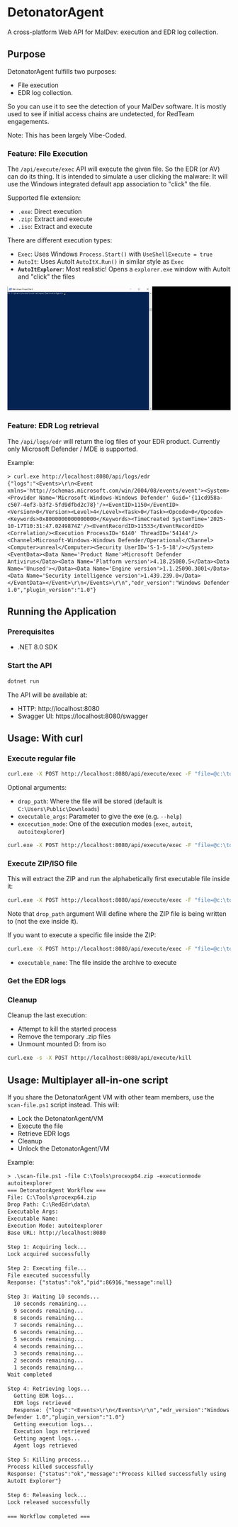 # DetonatorAgent

A cross-platform Web API for MalDev: execution and EDR log collection.


## Purpose

DetonatorAgent fulfills two purposes: 

* File execution
* EDR log collection. 

So you can use it to see the detection of your MalDev software. It is mostly
used to see if initial access chains are undetected, for RedTeam engagements.

Note: This has been largely Vibe-Coded.


### Feature: File Execution

The `/api/execute/exec` API will execute the given file. So the EDR (or AV) can do its thing.
It is intended to simulate a user clicking the malware: It will use the Windows integrated
default app association to "click" the file.

Supported file extension: 
* `.exe`: Direct execution
* `.zip`: Extract and execute
* `.iso`: Extract and execute

There are different execution types: 
* `Exec`: Uses Windows `Process.Start()` with `UseShellExecute = true`
* `AutoIt`:  Uses AutoIt `AutoItX.Run()` in similar style as `Exec`
* **`AutoItExplorer`**: Most realistic! Opens a `explorer.exe` window with AutoIt and "click" the files


![AutoItExplorer Demo](Doc/detonatoragent-autoitexplorer-zip.gif)


### Feature: EDR Log retrieval

The `/api/logs/edr` will return the log files of your EDR product. 
Currently only Microsoft Defender / MDE is supported. 

Example:
```
> curl.exe http://localhost:8080/api/logs/edr                                                        
{"logs":"<Events>\r\n<Event xmlns='http://schemas.microsoft.com/win/2004/08/events/event'><System><Provider Name='Microsoft-Windows-Windows Defender' Guid='{11cd958a-c507-4ef3-b3f2-5fd9dfbd2c78}'/><EventID>1150</EventID><Version>0</Version><Level>4</Level><Task>0</Task><Opcode>0</Opcode><Keywords>0x8000000000000000</Keywords><TimeCreated SystemTime='2025-10-17T10:31:47.0249874Z'/><EventRecordID>11533</EventRecordID><Correlation/><Execution ProcessID='6140' ThreadID='54144'/><Channel>Microsoft-Windows-Windows Defender/Operational</Channel><Computer>unreal</Computer><Security UserID='S-1-5-18'/></System><EventData><Data Name='Product Name'>Microsoft Defender Antivirus</Data><Data Name='Platform version'>4.18.25080.5</Data><Data Name='Unused'></Data><Data Name='Engine version'>1.1.25090.3001</Data><Data Name='Security intelligence version'>1.439.239.0</Data></EventData></Event>\r\n</Events>\r\n","edr_version":"Windows Defender 1.0","plugin_version":"1.0"}
```


## Running the Application

### Prerequisites
- .NET 8.0 SDK

### Start the API
```powershell
dotnet run
```

The API will be available at:
- HTTP: http://localhost:8080
- Swagger UI: https://localhost:8080/swagger


## Usage: With curl

### Execute regular file

```bash
curl.exe -X POST http://localhost:8080/api/execute/exec -F "file=@c:\tools\procexp64.exe"
```

Optional arguments:
* `drop_path`: Where the file will be stored (default is `C:\Users\Public\Downloads`)
* `executable_args`: Parameter to give the exe (e.g. `--help`)
* `excecution_mode`: One of the execution modes (`exec`, `autoit`, `autoitexplorer`)


```bash
curl.exe -X POST http://localhost:8080/api/execute/exec -F "file=@c:\tools\procexp64.exe" -F "drop_path=C:\temp\" -F "executable_args=--help" -F "execution_mode=autoitexplorer"
```


### Execute ZIP/ISO file

This will extract the ZIP and run the alphabetically first executable file inside it:

```bash
curl.exe -X POST http://localhost:8080/api/execute/exec -F "file=@c:\tools\procexp64.zip"
```

Note that `drop_path` argument Will define where the ZIP file is being written to (not the exe inside it).

If you want to execute a specific file inside the ZIP:
```bash
curl.exe -X POST http://localhost:8080/api/execute/exec -F "file=@c:\tools\procexp64.zip" -F "executable_name=procexp64.exe"
```

* `executable_name`: The file inside the archive to execute



### Get the EDR logs


### Cleanup

Cleanup the last execution: 
* Attempt to kill the started process
* Remove the temporary .zip files
* Unmount mounted D: from iso

```bash
curl.exe -s -X POST http://localhost:8080/api/execute/kill 
```


## Usage: Multiplayer all-in-one script

If you share the DetonatorAgent VM with other team members, use the `scan-file.ps1`
script instead. This will: 
* Lock the DetonatorAgent/VM
* Execute the file
* Retrieve EDR logs
* Cleanup
* Unlock the DetonatorAgent/VM

Example:
```
> .\scan-file.ps1 -file C:\Tools\procexp64.zip -executionmode autoitexplorer
=== DetonatorAgent Workflow ===
File: C:\Tools\procexp64.zip
Drop Path: C:\RedEdr\data\
Executable Args:
Executable Name:
Execution Mode: autoitexplorer
Base URL: http://localhost:8080

Step 1: Acquiring lock...
Lock acquired successfully

Step 2: Executing file...
File executed successfully
Response: {"status":"ok","pid":86916,"message":null}

Step 3: Waiting 10 seconds...
  10 seconds remaining...
  9 seconds remaining...
  8 seconds remaining...
  7 seconds remaining...
  6 seconds remaining...
  5 seconds remaining...
  4 seconds remaining...
  3 seconds remaining...
  2 seconds remaining...
  1 seconds remaining...
Wait completed

Step 4: Retrieving logs...
  Getting EDR logs...
  EDR logs retrieved
  Response: {"logs":"<Events>\r\n</Events>\r\n","edr_version":"Windows Defender 1.0","plugin_version":"1.0"}
  Getting execution logs...
  Execution logs retrieved
  Getting agent logs...
  Agent logs retrieved

Step 5: Killing process...
Process killed successfully
Response: {"status":"ok","message":"Process killed successfully using AutoIt Explorer"}

Step 6: Releasing lock...
Lock released successfully

=== Workflow completed ===
```

